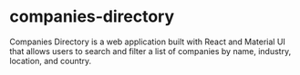 # companies-directory
Companies Directory is a web application built with React and Material UI that allows users to search and filter a list of companies by name, industry, location, and country. 
